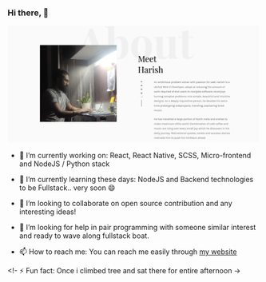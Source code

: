 ### Hi there, 👋

![Site preview](https://raw.githubusercontent.com/HarishBoke/HarishBoke/master/content/harish.website.png)

- 🔭 I’m currently working on: React, React Native, SCSS, Micro-frontend and NodeJS / Python stack

- 🌱 I’m currently learning these days: NodeJS and Backend technologies to be Fullstack.. very soon 😄

- 👯 I’m looking to collaborate on open source contribution and any interesting ideas!

- 🤔 I’m looking for help in pair programming with someone similar interest and ready to wave  along fullstack boat.

- 📫 How to reach me: You can reach me easily through <a href="https://harish.website">my website</a>

<!- ⚡ Fun fact: Once i climbed tree and sat there for entire afternoon ->

